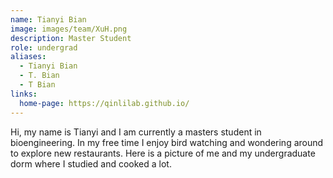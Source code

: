 ```yaml
---
name: Tianyi Bian
image: images/team/XuH.png
description: Master Student
role: undergrad
aliases:
  - Tianyi Bian
  - T. Bian
  - T Bian
links:
  home-page: https://qinlilab.github.io/
---
```


Hi, my name is Tianyi and I am currently a masters student in bioengineering. In my free time I enjoy bird watching and wondering around to explore new restaurants. Here is a picture of me and my undergraduate dorm where I studied and cooked a lot.